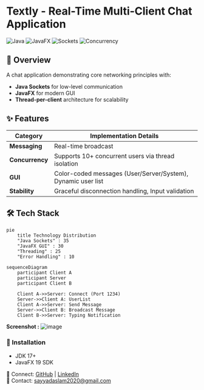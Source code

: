 # Textly - Real-Time Multi-Client Chat Application

![Java](https://img.shields.io/badge/Java-17%2B-blue) ![JavaFX](https://img.shields.io/badge/JavaFX-19-purple) ![Sockets](https://img.shields.io/badge/TCP%2FIP-Sockets-orange) ![Concurrency](https://img.shields.io/badge/Thread--per--client-Model-green)

## 📌 Overview
A chat application demonstrating core networking principles with:
- **Java Sockets** for low-level communication  
- **JavaFX** for modern GUI  
- **Thread-per-client** architecture for scalability  

## ✨ Features
| Category        | Implementation Details |
|-----------------|-----------------------|
| **Messaging**   | Real-time broadcast |
| **Concurrency** | Supports 10+ concurrent users via thread isolation |
| **GUI**         | Color-coded messages (User/Server/System), Dynamic user list |
| **Stability**   | Graceful disconnection handling, Input validation |

## 🛠 Tech Stack
```mermaid
pie
    title Technology Distribution
    "Java Sockets" : 35
    "JavaFX GUI" : 30
    "Threading" : 25
    "Error Handling" : 10
```
```mermaid
sequenceDiagram
    participant Client A
    participant Server
    participant Client B
    
    Client A->>Server: Connect (Port 1234)
    Server->>Client A: UserList
    Client A->>Server: Send Message
    Server->>Client B: Broadcast Message
    Client B->>Server: Typing Notification
```

**Screenshot :**
![image](https://github.com/user-attachments/assets/70a79f6e-d147-4c31-bd7d-d3e4c95952b8)


### 🚀 Installation
- JDK 17+
- JavaFX 19 SDK

🔗 Connect: [GitHub](https://github.com/aslams2020) | [LinkedIn](https://www.linkedin.com/in/aslamsayyad02/) <br>
📧 Contact: sayyadaslam2020@gmail.com
